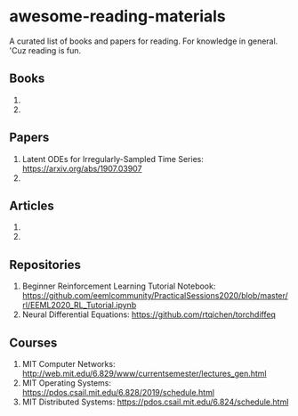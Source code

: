 # awesome-reading-materials
A curated list of books and papers for reading. For knowledge in general. 'Cuz reading is fun.

## Books

1.
2.

## Papers

1. Latent ODEs for Irregularly-Sampled Time Series: https://arxiv.org/abs/1907.03907
2.

## Articles

1.
2.

## Repositories

1. Beginner Reinforcement Learning Tutorial Notebook: https://github.com/eemlcommunity/PracticalSessions2020/blob/master/rl/EEML2020_RL_Tutorial.ipynb
2. Neural Differential Equations: https://github.com/rtqichen/torchdiffeq

## Courses

1. MIT Computer Networks: http://web.mit.edu/6.829/www/currentsemester/lectures_gen.html
2. MIT Operating Systems: https://pdos.csail.mit.edu/6.828/2019/schedule.html
3. MIT Distributed Systems: https://pdos.csail.mit.edu/6.824/schedule.html
